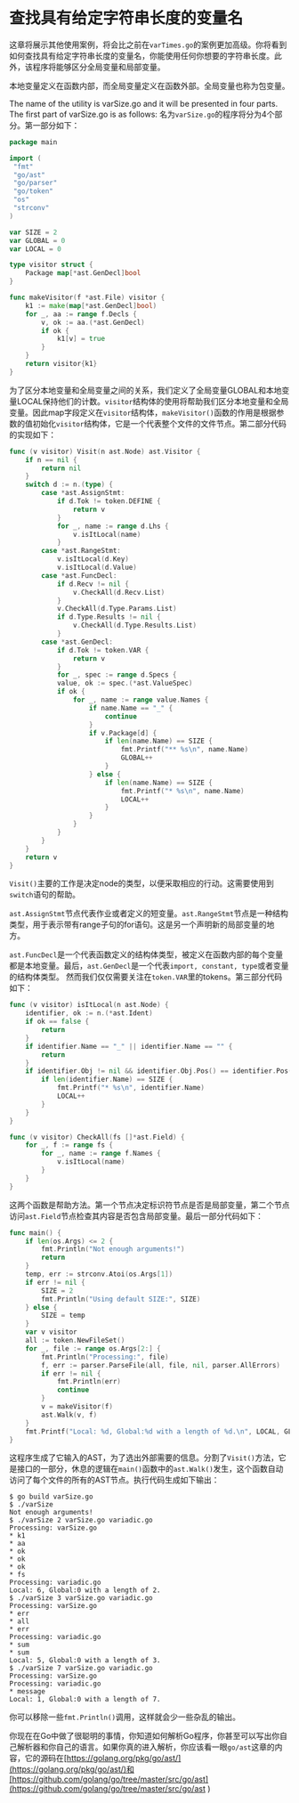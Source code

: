 # 查找具有给定字符串长度的变量名

这章将展示其他使用案例，将会比之前在`varTimes.go`的案例更加高级。你将看到如何查找具有给定字符串长度的变量名，你能使用任何你想要的字符串长度。此外，该程序将能够区分全局变量和局部变量。

本地变量定义在函数内部，而全局变量定义在函数外部。全局变量也称为包变量。

The name of the utility is varSize.go and it will be presented in four parts. The first part of varSize.go is as follows:
名为`varSize.go`的程序将分为4个部分。第一部分如下：

```go
package main

import (
 "fmt"
 "go/ast"
 "go/parser"
 "go/token"
 "os"
 "strconv"
)

var SIZE = 2
var GLOBAL = 0
var LOCAL = 0

type visitor struct {
    Package map[*ast.GenDecl]bool
}

func makeVisitor(f *ast.File) visitor {
    k1 := make(map[*ast.GenDecl]bool)
    for _, aa := range f.Decls {
        v, ok := aa.(*ast.GenDecl)
        if ok {
            k1[v] = true
        }
    }
    return visitor{k1}
}
```

为了区分本地变量和全局变量之间的关系，我们定义了全局变量GLOBAL和本地变量LOCAL保持他们的计数。`visitor`结构体的使用将帮助我们区分本地变量和全局变量。因此map字段定义在`visitor`结构体，`makeVisitor()`函数的作用是根据参数的值初始化`visitor`结构体，它是一个代表整个文件的文件节点。第二部分代码的实现如下：

```go
func (v visitor) Visit(n ast.Node) ast.Visitor {
    if n == nil {
        return nil
    }
    switch d := n.(type) {
        case *ast.AssignStmt:
            if d.Tok != token.DEFINE {
                return v
            }
            for _, name := range d.Lhs {
                v.isItLocal(name)
            }
        case *ast.RangeStmt:
            v.isItLocal(d.Key)
            v.isItLocal(d.Value)
        case *ast.FuncDecl:
            if d.Recv != nil {
                v.CheckAll(d.Recv.List)
            }
            v.CheckAll(d.Type.Params.List)
            if d.Type.Results != nil {
                v.CheckAll(d.Type.Results.List)
            }
        case *ast.GenDecl:
            if d.Tok != token.VAR {
                return v
            }
            for _, spec := range d.Specs {
            value, ok := spec.(*ast.ValueSpec)
            if ok {
                for _, name := range value.Names {
                    if name.Name == "_" {
                        continue
                    }
                    if v.Package[d] {
                        if len(name.Name) == SIZE {
                            fmt.Printf("** %s\n", name.Name)
                            GLOBAL++
                        }
                    } else {
                        if len(name.Name) == SIZE {
                            fmt.Printf("* %s\n", name.Name)
                            LOCAL++
                        }
                    }
                }
            }
        }
    }
    return v
}
```

`Visit()`主要的工作是决定node的类型，以便采取相应的行动。这需要使用到`switch`语句的帮助。

`ast.AssignStmt`节点代表作业或者定义的短变量。`ast.RangeStmt`节点是一种结构类型，用于表示带有range子句的for语句。这是另一个声明新的局部变量的地方。

`ast.FuncDecl`是一个代表函数定义的结构体类型，被定义在函数内部的每个变量都是本地变量。最后，`ast.GenDecl`是一个代表`import, constant, type`或者变量的结构体类型。
然而我们仅仅需要关注在`token.VAR`里的tokens。第三部分代码如下：

```go
func (v visitor) isItLocal(n ast.Node) {
    identifier, ok := n.(*ast.Ident)
    if ok == false {
        return
    }
    if identifier.Name == "_" || identifier.Name == "" {
        return
    }
    if identifier.Obj != nil && identifier.Obj.Pos() == identifier.Pos() {
        if len(identifier.Name) == SIZE {
            fmt.Printf("* %s\n", identifier.Name)
            LOCAL++
        }
    }
}

func (v visitor) CheckAll(fs []*ast.Field) {
    for _, f := range fs {
        for _, name := range f.Names {
            v.isItLocal(name)
        }
    }
}
```

这两个函数是帮助方法。第一个节点决定标识符节点是否是局部变量，第二个节点访问`ast.Field`节点检查其内容是否包含局部变量。最后一部分代码如下：

```go
func main() {
    if len(os.Args) <= 2 {
        fmt.Println("Not enough arguments!")
        return
    }
    temp, err := strconv.Atoi(os.Args[1])
    if err != nil {
        SIZE = 2
        fmt.Println("Using default SIZE:", SIZE)
    } else {
        SIZE = temp
    }
    var v visitor
    all := token.NewFileSet()
    for _, file := range os.Args[2:] {
        fmt.Println("Processing:", file)
        f, err := parser.ParseFile(all, file, nil, parser.AllErrors)
        if err != nil {
            fmt.Println(err)
            continue
        }
        v = makeVisitor(f)
        ast.Walk(v, f)
    }
    fmt.Printf("Local: %d, Global:%d with a length of %d.\n", LOCAL, GLOBAL, SIZE)
}
```

这程序生成了它输入的AST，为了选出外部需要的信息。分割了`Visit()`方法，它是接口的一部分，休息的逻辑在`main()`函数中的`ast.Walk()`发生，这个函数自动访问了每个文件的所有的AST节点。执行代码生成如下输出：

```shell
$ go build varSize.go
$ ./varSize
Not enough arguments!
$ ./varSize 2 varSize.go variadic.go
Processing: varSize.go
* k1
* aa
* ok
* ok
* ok
* fs
Processing: variadic.go
Local: 6, Global:0 with a length of 2.
$ ./varSize 3 varSize.go variadic.go
Processing: varSize.go
* err
* all
* err
Processing: variadic.go
* sum
* sum
Local: 5, Global:0 with a length of 3.
$ ./varSize 7 varSize.go variadic.go
Processing: varSize.go
Processing: variadic.go
* message
Local: 1, Global:0 with a length of 7.
```

你可以移除一些`fmt.Println()`调用，这样就会少一些杂乱的输出。

你现在在Go中做了很聪明的事情，你知道如何解析Go程序，你甚至可以写出你自己解析器和你自己的语言。如果你真的进入解析，你应该看一眼`go/ast`这章的内容，它的源码在[https://golang.org/pkg/go/ast/](https://golang.org/pkg/go/ast/)和[https://github.com/golang/go/tree/master/src/go/ast](https://github.com/golang/go/tree/master/src/go/ast )